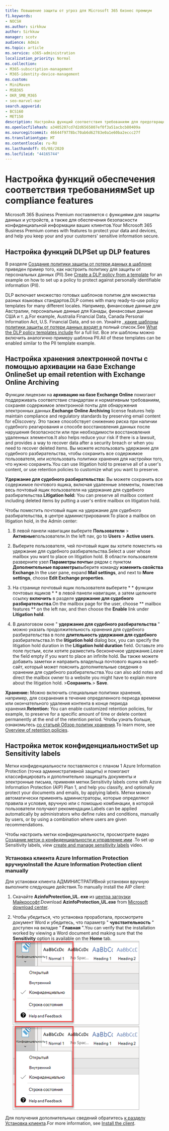 ```yaml
---
title: Повышение защиты от угроз для Microsoft 365 бизнес премиум
f1.keywords:
- NOCSH
ms.author: sirkkuw
author: Sirkkuw
manager: scotv
audience: Admin
ms.topic: article
ms.service: o365-administration
localization_priority: Normal
ms.collection:
- M365-subscription-management
- M365-identity-device-management
ms.custom:
- MiniMaven
- MSB365
- OKR_SMB_M365
- seo-marvel-mar
search.appverid:
- BCS160
- MET150
description: Настройка функций соответствия требованиям для предотвращения потери данных и обеспечения безопасности конфиденциальной информации ваших клиентов.
ms.openlocfilehash: a3405207cd7d2d6565807ef0f3a51acbcb80409a
ms.sourcegitcommit: 46644f9778bc70ab6d62783e0a1e60ba2eccc27f
ms.translationtype: MT
ms.contentlocale: ru-RU
ms.lasthandoff: 05/08/2020
ms.locfileid: "44165744"
---
```

# <a name="set-up-compliance-features"></a><span data-ttu-id="54ebe-103">Настройка функций обеспечения соответствия требованиям</span><span class="sxs-lookup"><span data-stu-id="54ebe-103">Set up compliance features</span></span>

<span data-ttu-id="54ebe-104">Microsoft 365 Business Premium поставляется с функциями для защиты данных и устройств, а также для обеспечения безопасности конфиденциальной информации ваших клиентов.</span><span class="sxs-lookup"><span data-stu-id="54ebe-104">Your Microsoft 365 Business Premium comes with features to protect your data and devices, and help you keep your and your customers' sensitive information secure.</span></span>

## <a name="set-up-dlp-features"></a><span data-ttu-id="54ebe-105">Настройка функций DLP</span><span class="sxs-lookup"><span data-stu-id="54ebe-105">Set up DLP features</span></span>

<span data-ttu-id="54ebe-106">В разделе [Создание политики защиты от потери данных в шаблоне](https://docs.microsoft.com/microsoft-365/compliance/create-a-dlp-policy-from-a-template) приведен пример того, как настроить политику для защиты от персональных данных (PII).</span><span class="sxs-lookup"><span data-stu-id="54ebe-106">See [Create a DLP policy from a template](https://docs.microsoft.com/microsoft-365/compliance/create-a-dlp-policy-from-a-template) for an example on how to set up a policy to protect against personally identifiable information (PII).</span></span> 
  
<span data-ttu-id="54ebe-107">DLP включает множество готовых шаблонов политик для множества разных языковых стандартов.</span><span class="sxs-lookup"><span data-stu-id="54ebe-107">DLP comes with many ready-to-use policy templates for many different locales.</span></span> <span data-ttu-id="54ebe-108">Например, финансовые данные для Австралии, персональные данные для Канады, финансовые данные США и т. д.</span><span class="sxs-lookup"><span data-stu-id="54ebe-108">For example, Australia Financial Data, Canada Personal Information Act, U.S. Financial Data, and so on.</span></span> <span data-ttu-id="54ebe-109">Узнайте [, какие шаблоны политики защиты от потери данных входят в](https://docs.microsoft.com/microsoft-365/compliance/what-the-dlp-policy-templates-include) полный список.</span><span class="sxs-lookup"><span data-stu-id="54ebe-109">See [What the DLP policy templates include](https://docs.microsoft.com/microsoft-365/compliance/what-the-dlp-policy-templates-include) for a full list.</span></span> <span data-ttu-id="54ebe-110">Все эти шаблоны можно включить аналогично примеру шаблона PII.</span><span class="sxs-lookup"><span data-stu-id="54ebe-110">All of these templates can be enabled similar to the PII template example.</span></span> 
  
## <a name="set-up-email-retention-with-exchange-online-archiving"></a><span data-ttu-id="54ebe-111">Настройка хранения электронной почты с помощью архивации на базе Exchange Online</span><span class="sxs-lookup"><span data-stu-id="54ebe-111">Set up email retention with Exchange Online Archiving</span></span>

 <span data-ttu-id="54ebe-112">Функции лицензии на **архивацию на базе Exchange Online** помогают поддерживать соответствие стандартам и нормативным требованиям, сохраняя содержимое электронной почты для обнаружения электронных данных.</span><span class="sxs-lookup"><span data-stu-id="54ebe-112">**Exchange Online Archiving** license features help maintain compliance and regulatory standards by preserving email content for eDiscovery.</span></span> <span data-ttu-id="54ebe-113">Это также способствует снижению риска при наличии судебного реагирования и способе восстановления данных после нарушения безопасности или при необходимости восстановления удаленных элементов.</span><span class="sxs-lookup"><span data-stu-id="54ebe-113">It also helps reduce your risk if there is a lawsuit, and provides a way to recover data after a security breach or when you need to recover deleted items.</span></span> <span data-ttu-id="54ebe-114">Вы можете использовать удержание для судебного разбирательства, чтобы сохранить все содержимое пользователя, или использовать политики хранения для настройки того, что нужно сохранить.</span><span class="sxs-lookup"><span data-stu-id="54ebe-114">You can use litigation hold to preserve all of a user's content, or use retention policies to customize what you want to preserve.</span></span>
  
<span data-ttu-id="54ebe-115">**Удержание для судебного разбирательства:** Вы можете сохранить все содержимое почтового ящика, включая удаленные элементы, поместив весь почтовый ящик пользователя на удержание для судебного разбирательства.</span><span class="sxs-lookup"><span data-stu-id="54ebe-115">**Litigation hold:** You can preserve all mailbox content including deleted items by putting a user's entire mailbox on litigation hold.</span></span> 
    
<span data-ttu-id="54ebe-116">Чтобы поместить почтовый ящик на удержание для судебного разбирательства, в центре администрирования:</span><span class="sxs-lookup"><span data-stu-id="54ebe-116">To place a mailbox on litigation hold, in the Admin center:</span></span>
    
1. <span data-ttu-id="54ebe-117">В левой панели навигации выберите **Пользователи** \> **Активные**пользователи.</span><span class="sxs-lookup"><span data-stu-id="54ebe-117">In the left nav, go to **Users** \> **Active users**.</span></span>
    
2. <span data-ttu-id="54ebe-118">Выберите пользователя, чей почтовый ящик вы хотите поместить на удержание для судебного разбирательства.</span><span class="sxs-lookup"><span data-stu-id="54ebe-118">Select a user whose mailbox you want to place on litigation hold.</span></span> <span data-ttu-id="54ebe-119">В области пользователя разверните узел **Параметры почты**и рядом с пунктом **Дополнительные параметры**выберите команду **изменить свойства Exchange**.</span><span class="sxs-lookup"><span data-stu-id="54ebe-119">In the user pane, expand **Mail settings**, and next to **More settings**, choose **Edit Exchange properties**.</span></span>
    
3. <span data-ttu-id="54ebe-120">На странице почтовый ящик пользователя выберите \* \* функции почтовых ящиков \* \* в левой панели навигации, а затем щелкните ссылку **включить** в разделе **удержание для судебного разбирательства**.</span><span class="sxs-lookup"><span data-stu-id="54ebe-120">On the mailbox page for the user, choose \*\* mailbox features \*\* on the left nav, and then choose the **Enable** link under **Litigation hold**.</span></span>
    
4. <span data-ttu-id="54ebe-121">В диалоговом окне " **удержание для судебного разбирательства** " можно указать продолжительность хранения для судебного разбирательства в поле **длительность удержания для судебного** разбирательства.</span><span class="sxs-lookup"><span data-stu-id="54ebe-121">In the **litigation hold** dialog box, you can specify the litigation hold duration in the **Litigation hold duration** field.</span></span> <span data-ttu-id="54ebe-122">Оставьте это поле пустым, если хотите разместить бесконечное удержание.</span><span class="sxs-lookup"><span data-stu-id="54ebe-122">Leave the field empty if you want to place an infinite hold.</span></span> <span data-ttu-id="54ebe-123">Вы также можете добавить заметки и направить владельца почтового ящика на веб-сайт, который может пояснить дополнительные сведения о хранении для судебного разбирательства.</span><span class="sxs-lookup"><span data-stu-id="54ebe-123">You can also add notes and direct the mailbox owner to a website you might have to explain more about the litigation hold.</span></span> <span data-ttu-id="54ebe-124">\>**Сохранить**.</span><span class="sxs-lookup"><span data-stu-id="54ebe-124">\> **Save**.</span></span>
    
<span data-ttu-id="54ebe-125">**Хранение:** Можно включить специальные политики хранения, например, для сохранения в течение определенного периода времени или окончательного удаления контента в конце периода хранения.</span><span class="sxs-lookup"><span data-stu-id="54ebe-125">**Retention:** You can enable customized retention policies, for example, to preserve for a specific amount of time or delete content permanently at the end of the retention period.</span></span> <span data-ttu-id="54ebe-126">Чтобы узнать больше, ознакомьтесь [со статьей Обзор политик хранения](https://docs.microsoft.com/microsoft-365/compliance/retention-policies).</span><span class="sxs-lookup"><span data-stu-id="54ebe-126">To learn more, see [Overview of retention policies](https://docs.microsoft.com/microsoft-365/compliance/retention-policies).</span></span>

## <a name="set-up-sensitivity-labels"></a><span data-ttu-id="54ebe-127">Настройка меток конфиденциальности</span><span class="sxs-lookup"><span data-stu-id="54ebe-127">Set up Sensitivity labels</span></span>

<span data-ttu-id="54ebe-128">Метки конфиденциальности поставляются с планом 1 Azure Information Protection (точка административной защиты) и помогают классифицировать и дополнительно защищать документы и электронные письма, применяя метки.</span><span class="sxs-lookup"><span data-stu-id="54ebe-128">Sensitivity labels come with Azure Information Protection (AIP) Plan 1, and help you classify, and optionally protect your documents and emails, by applying labels.</span></span> <span data-ttu-id="54ebe-129">Метки можно автоматически применять администраторы, которые определяют правила и условия, вручную или с помощью комбинации, в которой пользователи получают рекомендации.</span><span class="sxs-lookup"><span data-stu-id="54ebe-129">Labels can be applied automatically by administrators who define rules and conditions, manually by users, or by using a combination where users are given recommendations.</span></span>

<span data-ttu-id="54ebe-130">Чтобы настроить метки конфиденциальности, просмотрите видео [Создание меток о конфиденциальности и управление ими](https://support.office.com/article/2fb96b54-7dd2-4f0c-ac8d-170790d4b8b9) .</span><span class="sxs-lookup"><span data-stu-id="54ebe-130">To set up Sensitivity labels, view [create and manage sensitivity labels](https://support.office.com/article/2fb96b54-7dd2-4f0c-ac8d-170790d4b8b9) video.</span></span>



### <a name="install-the-azure-information-protection-client-manually"></a><span data-ttu-id="54ebe-131">Установка клиента Azure Information Protection вручную</span><span class="sxs-lookup"><span data-stu-id="54ebe-131">Install the Azure Information Protection client manually</span></span>

<span data-ttu-id="54ebe-132">Для установки клиента АДМИНИСТРАТИВной установки вручную выполните следующие действия.</span><span class="sxs-lookup"><span data-stu-id="54ebe-132">To manually install the AIP client:</span></span>

1. <span data-ttu-id="54ebe-133">Скачайте **AzinfoProtection_UL. exe** из [центра загрузки Майкрософт](https://www.microsoft.com/download/details.aspx?id=53018).</span><span class="sxs-lookup"><span data-stu-id="54ebe-133">Download **AzinfoProtection_UL.exe** from [Microsoft download center](https://www.microsoft.com/download/details.aspx?id=53018).</span></span>
 
2. <span data-ttu-id="54ebe-134">Чтобы убедиться, что установка проработала, просмотрите документ Word и убедитесь, что параметр " **чувствительность** " доступен на вкладке " **Главная** ".</span><span class="sxs-lookup"><span data-stu-id="54ebe-134">You can verify that the installation worked by viewing a Word document and making sure that the **Sensitivity** option is available on the **Home** tab.</span></span>
<br/><span data-ttu-id="54ebe-135">![Раскрывающийся список вкладок защита в документе Word.](../media/word-sensitivity.png)</span><span class="sxs-lookup"><span data-stu-id="54ebe-135">![Protection tab drop-down in a Word document.](../media/word-sensitivity.png)</span></span>

<span data-ttu-id="54ebe-136">Для получения дополнительных сведений обратитесь [к разделу Установка клиента](https://docs.microsoft.com/azure/information-protection/infoprotect-tutorial-step3).</span><span class="sxs-lookup"><span data-stu-id="54ebe-136">For more information, see [Install the client](https://docs.microsoft.com/azure/information-protection/infoprotect-tutorial-step3).</span></span>
